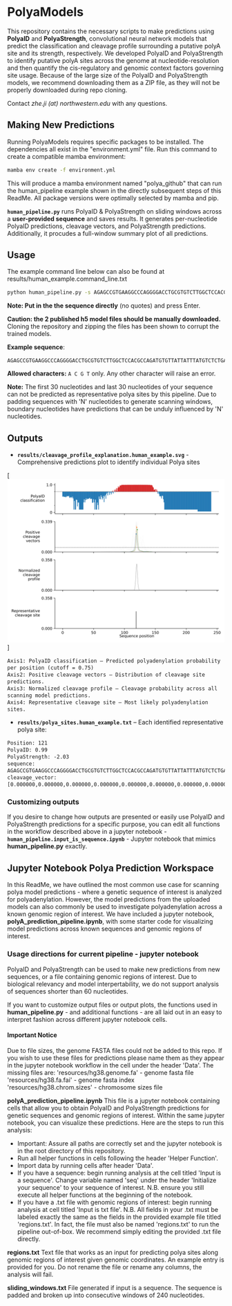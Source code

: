 # PolyaModels

This repository contains the necessary scripts to make predictions using **PolyaID** and **PolyaStrength**, convolutional neural network models that predict the classification and cleavage profile surrounding a putative polyA site and its strength, respectively. We developed PolyaID and PolyaStrength to identify putative polyA sites across the genome at nucleotide-resolution and then quantify the cis-regulatory and genomic context factors governing site usage. Because of the large size of the PolyaID and PolyaStrength models, we recommend downloading them as a ZIP file, as they will not be properly downloaded during repo cloning.

Contact *zhe.ji (at) northwestern.edu* with any questions.


## Making New Predictions

Running PolyaModels requires specific packages to be installed. The dependencies all exist in the "environment.yml" file. Run this command to create a compatible mamba environment:

```bash
mamba env create -f environment.yml 
```

This will produce a mamba environment named "polya_github" that can run the human_pipeline example shown in the directly subsequent steps of this ReadMe. All package versions were optimally selected by mamba and pip.

**`human_pipeline.py`** runs PolyaID & PolyaStrength on sliding windows across a **user-provided sequence** and saves results. It generates per-nucleotide PolyaID predictions, cleavage vectors, and PolyaStrength predictions. Additionally, it procudes a full-window summary plot of all predictions.

## Usage
The example command line below can also be found at results/human_example.command_line.txt

```bash
python human_pipeline.py -s AGAGCCGTGAAGGCCCAGGGGACCTGCGTGTCTTGGCTCCACGCCAGATGTGTTATTATTTATGTCTCTGAGAATGTCTGGATCTCAGAGCCGAATTACAATAAAAACATCTTTAAACTTATTTCTACCTCATTTTGGGGTTGCCAGCTCACCTGATCATTTTTATGAACTGTCATGAACACTGATGACATTTTATGAGCCTTTTACATGGGACACTACAGAATACATTTGTCAGCGAGG
```
**Note: Put in the the sequence directly** (no quotes) and press Enter.

**Caution: the 2 published h5 model files should be manually downloaded.** Cloning the repository and zipping the files has been shown to corrupt the trained models.

**Example sequence**: 
```
AGAGCCGTGAAGGCCCAGGGGACCTGCGTGTCTTGGCTCCACGCCAGATGTGTTATTATTTATGTCTCTGAGAATGTCTGGATCTCAGAGCCGAATTACAATAAAAACATCTTTAAACTTATTTCTACCTCATTTTGGGGTTGCCAGCTCACCTGATCATTTTTATGAACTGTCATGAACACTGATGACATTTTATGAGCCTTTTACATGGGACACTACAGAATACATTTGTCAGCGAGG
```
**Allowed characters:** `A C G T` only. Any other character will raise an error.

**Note:** The first 30 nucleotides and last 30 nucleotides of your sequence can not be predicted as representative polya sites by this pipeline. Due to padding sequences with 'N' nucleotides to generate scanning windows, boundary nucleotides have predictions that can be unduly influenced by 'N' nucleotides.

## Outputs

- **`results/cleavage_profile_explanation.human_example.svg`** - Comprehensive predictions plot to identify individual Polya sites

[![polya_cleavage_profiles](/results/cleavage_profile_explanation.human_example.svg)]

``` 
Axis1: PolyaID classification – Predicted polyadenylation probability per position (cutoff = 0.75)
Axis2: Positive cleavage vectors – Distribution of cleavage site predictions.
Axis3: Normalized cleavage profile – Cleavage probability across all scanning model predictions.
Axis4: Representative cleavage site – Most likely polyadenylation sites.
```  
- **`results/polya_sites.human_example.txt`** – Each identified representative polya site:  
```
Position: 121
PolyaID: 0.99
PolyaStrength: -2.03
sequence: AGAGCCGTGAAGGCCCAGGGGACCTGCGTGTCTTGGCTCCACGCCAGATGTGTTATTATTTATGTCTCTGAGAATGTCTGGATCTCAGAGCCGAATTACAATAAAAACATCTTTAAACTTATTTCTACCTCATTTTGGGGTTGCCAGCTCACCTGATCATTTTTATGAACTGTCATGAACACTGATGACATTTTATGAGCCTTTTACATGGGACACTACAGAATACATTTGTCAGCGAGG
cleavage_vector: [0.000000,0.000000,0.000000,0.000000,0.000000,0.000000,0.000000,0.000000,0.000000,0.000000,0.000000,0.000000,0.000000,0.000000,0.000000,0.000000,0.000000,0.000000,0.000000,0.000000,0.000000,0.000000,0.015632,0.069378,0.390414,0.362004,0.132278,0.029009,0.001284,0.000000,0.000000,0.000000,0.000000,0.000000,0.000000,0.000000,0.000000,0.000000,0.000000,0.000000,0.000000,0.000000,0.000000,0.000000,0.000000,0.000000,0.000000,0.000000,0.000000,0.000000]
```
### Customizing outputs
If you desire to change how outputs are presented or easily use PolyaID and PolyaStrength predictions for a specific purpose, you can edit all functions in the workflow described above in a jupyter notebook
-**`human_pipeline.input_is_sequence.ipynb`** - Jupyter notebook that mimics **human_pipeline.py** exactly.


## Jupyter Notebook Polya Prediction Workspace

In this ReadMe, we have outlined the most common use case for scanning polya model predictions - where a genetic sequence of interest is analyzed for polyadenylation. However, the model predictions from the uploaded models can also commonly be used to investigate polyadenylation across a known genomic region of interest. We have included a jupyter notebook, **polyA_prediction_pipeline.ipynb**, with some starter code for visualizing model predictions across known sequences and genomic regions of interest.  

### Usage directions for current pipeline - jupyter notebook
PolyaID and PolyaStrength can be used to make new predictions from new sequences, or a file containing genomic regions of interest. Due to biological relevancy and model interpertability, we do not support analysis of sequences shorter than 60 nucleotides.

If you want to customize output files or output plots, the functions used in **human_pipeline.py** - and additional functions - are all laid out in an easy to interpret fashion across different jupyter notebook cells.


#### Important Notice
Due to file sizes, the genome FASTA files could not be added to this repo. If you wish to use these files for predictions please name them as they appear in the jupyter notebook workflow in the cell under the header 'Data'. The missing files are:
'resources/hg38.genome.fa' - genome fasta file  
'resources/hg38.fa.fai' - genome fasta index  
'resources/hg38.chrom.sizes' - chromosome sizes file


**polyA_prediction_pipeline.ipynb**
This file is a jupyter notebook containing cells that allow you to obtain PolyaID and PolyaStrength predictions for genetic sequences and genomic regions of interest. Within the same jupyter notebook, you can visualize these predictions. Here are the steps to run this analysis:
* Important: Assure all paths are correctly set and the jupyter notebook is in the root directory of this repository.  
* Run all helper functions in cells following the header 'Helper Function'.  
* Import data by running cells after header 'Data'.  
* If you have a sequence: begin running analysis at the cell titled 'Input is a sequence'. Change variable named 'seq' under the header 'Initialize your sequence' to your sequence of interest. N.B. ensure you still execute all helper functions at the beginning of the notebook.  
* If you have a .txt file with genomic regions of interest: begin running analysis at cell titled 'Input is txt file'. N.B. All fields in your .txt must be labeled exactly the same as the fields in the provided example file titled 'regions.txt'. In fact, the file must also be named 'regions.txt' to run the pipeline out-of-box. We recommend simply editing the provided .txt file directly.  

**regions.txt**
Text file that works as an input for predicting polya sites along genomic regions of interest given genomic coordinates. An example entry is provided for you. Do not rename the file or rename any columns, the analysis will fail.

**sliding_windows.txt**
File generated if input is a sequence. The sequence is padded and broken up into consecutive windows of 240 nucleotides.
